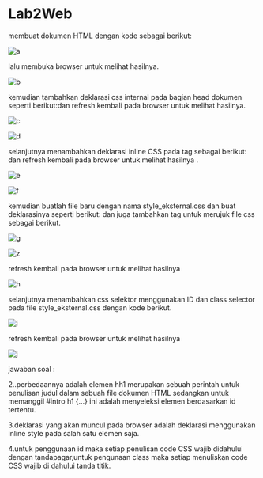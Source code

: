 # Lab2Web
membuat dokumen HTML dengan kode sebagai berikut:

![a](https://user-images.githubusercontent.com/56399268/114259673-902e6c80-995a-11eb-8593-c8f098c10d30.PNG)

lalu membuka browser untuk melihat hasilnya.

![b](https://user-images.githubusercontent.com/56399268/114259706-ce2b9080-995a-11eb-9ed3-c140e27f4d56.PNG)

kemudian tambahkan deklarasi css internal pada bagian head dokumen seperti berikut:dan refresh kembali pada browser untuk melihat hasilnya.

![c](https://user-images.githubusercontent.com/56399268/114259745-15b21c80-995b-11eb-88db-ef10cb096df0.PNG)

![d](https://user-images.githubusercontent.com/56399268/114259771-41cd9d80-995b-11eb-9bef-7d292f206d74.PNG)

selanjutnya menambahkan deklarasi inline CSS pada tag sebagai berikut: dan refresh kembali pada browser untuk melihat hasilnya .

![e](https://user-images.githubusercontent.com/56399268/114259817-bf91a900-995b-11eb-9e60-507b77ee50c6.PNG)

![f](https://user-images.githubusercontent.com/56399268/114259820-c6b8b700-995b-11eb-852c-5bb58cc1cb73.PNG)

kemudian buatlah file baru dengan nama style_eksternal.css dan buat deklarasinya seperti berikut: dan juga tambahkan tag <link> untuk merujuk file css sebagai berikut.

![g](https://user-images.githubusercontent.com/56399268/114259860-18614180-995c-11eb-8221-da3ce9facfe2.PNG)

![z](https://user-images.githubusercontent.com/56399268/114261229-5cf0db00-9964-11eb-848e-9a221a6305fb.PNG)

refresh kembali pada browser untuk melihat hasilnya

![h](https://user-images.githubusercontent.com/56399268/114259861-1f884f80-995c-11eb-82f6-1867670baac2.PNG)

selanjutnya menambahkan css selektor menggunakan ID dan class selector pada file style_eksternal.css dengan kode berikut.

![i](https://user-images.githubusercontent.com/56399268/114259867-24e59a00-995c-11eb-87cf-931aac7282e9.PNG)

refresh kembali pada browser untuk melihat hasilnya

![j](https://user-images.githubusercontent.com/56399268/114259869-2ca53e80-995c-11eb-8f81-5c03475be3f8.PNG)

jawaban soal :

2..perbedaannya adalah elemen hh1 merupakan sebuah perintah untuk penulisan judul dalam sebuah file dokumen HTML sedangkan untuk memanggil #intro h1 {...} ini adalah menyeleksi elemen berdasarkan id tertentu.

3.deklarasi yang akan muncul pada browser adalah deklarasi menggunakan inline style pada salah satu elemen saja.
 
4.untuk penggunaan id maka setiap penulisan code CSS wajib didahului dengan tandapagar,untuk pengunaan class maka setiap menuliskan code CSS wajib di dahului tanda titik.
